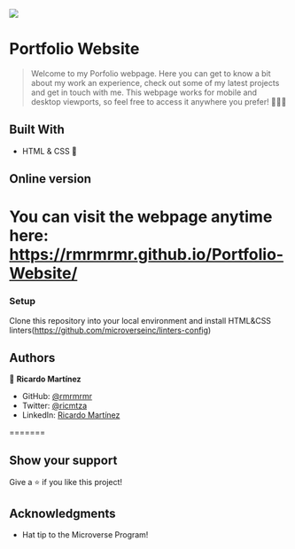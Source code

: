 ![](https://img.shields.io/badge/Microverse-blueviolet)

# Portfolio Website 

> Welcome to my Porfolio webpage.
Here you can get to know a bit about my work an experience, check out some of my latest projects and get in touch with me. This webpage works for mobile and desktop viewports, so feel free to access it anywhere you prefer! 🧑‍💻📱

## Built With

- HTML & CSS 🥽


## Online version 

You can visit the webpage anytime here: https://rmrmrmr.github.io/Portfolio-Website/
=======


### Setup
Clone this repository into your local environment and install HTML&CSS linters(https://github.com/microverseinc/linters-config)

## Authors

👤 **Ricardo Martínez**

- GitHub: [@rmrmrmr](https://github.com/rmrmrmr)
- Twitter: [@ricmtza](https://twitter.com/ricmtza)
- LinkedIn: [Ricardo Martínez](https://linkedin.com/in/)

=======


## Show your support

Give a ⭐️ if you like this project!

## Acknowledgments

- Hat tip to the Microverse Program!
